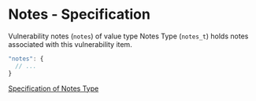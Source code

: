 # Notes - Specification

Vulnerability notes (`notes`) of value type Notes Type (`notes_t`) holds notes
associated with this vulnerability item.

```javascript
"notes": {
  // ...
}
```

[Specification of Notes Type](../../types/notes-spec.en.md)
